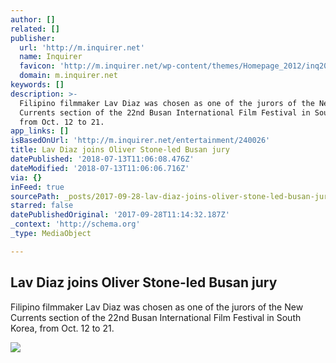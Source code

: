 ```yaml
---
author: []
related: []
publisher:
  url: 'http://m.inquirer.net'
  name: Inquirer
  favicon: 'http://m.inquirer.net/wp-content/themes/Homepage_2012/inq2013/favicon.ico'
  domain: m.inquirer.net
keywords: []
description: >-
  Filipino filmmaker Lav Diaz was chosen as one of the jurors of the New
  Currents section of the 22nd Busan International Film Festival in South Korea,
  from Oct. 12 to 21.
app_links: []
isBasedOnUrl: 'http://m.inquirer.net/entertainment/240026'
title: Lav Diaz joins Oliver Stone-led Busan jury
datePublished: '2018-07-13T11:06:08.476Z'
dateModified: '2018-07-13T11:06:06.716Z'
via: {}
inFeed: true
sourcePath: _posts/2017-09-28-lav-diaz-joins-oliver-stone-led-busan-jury.md
starred: false
datePublishedOriginal: '2017-09-28T11:14:32.187Z'
_context: 'http://schema.org'
_type: MediaObject

---
```

<article style=""><h1>Lav Diaz joins Oliver Stone-led Busan jury</h1><p>Filipino filmmaker Lav Diaz was chosen as one of the jurors of the New Currents section of the 22nd Busan International Film Festival in South Korea, from Oct. 12 to 21.</p><img src="http://entertainment.inquirer.net/wp-content/blogs.dir/6/files/2017/08/t0612lav-diaz-600x778.jpg" /></article>